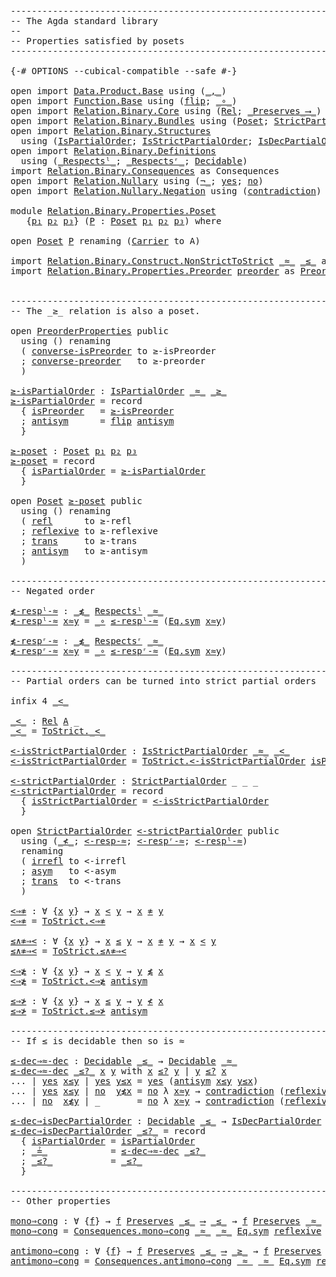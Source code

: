<pre class="Agda"><a id="1" class="Comment">------------------------------------------------------------------------</a>
<a id="74" class="Comment">-- The Agda standard library</a>
<a id="103" class="Comment">--</a>
<a id="106" class="Comment">-- Properties satisfied by posets</a>
<a id="140" class="Comment">------------------------------------------------------------------------</a>

<a id="214" class="Symbol">{-#</a> <a id="218" class="Keyword">OPTIONS</a> <a id="226" class="Pragma">--cubical-compatible</a> <a id="247" class="Pragma">--safe</a> <a id="254" class="Symbol">#-}</a>

<a id="259" class="Keyword">open</a> <a id="264" class="Keyword">import</a> <a id="271" href="Data.Product.Base.html" class="Module">Data.Product.Base</a> <a id="289" class="Keyword">using</a> <a id="295" class="Symbol">(</a><a id="296" href="Agda.Builtin.Sigma.html#235" class="InductiveConstructor Operator">_,_</a><a id="299" class="Symbol">)</a>
<a id="301" class="Keyword">open</a> <a id="306" class="Keyword">import</a> <a id="313" href="Function.Base.html" class="Module">Function.Base</a> <a id="327" class="Keyword">using</a> <a id="333" class="Symbol">(</a><a id="334" href="Function.Base.html#1638" class="Function">flip</a><a id="338" class="Symbol">;</a> <a id="340" href="Function.Base.html#1115" class="Function Operator">_∘_</a><a id="343" class="Symbol">)</a>
<a id="345" class="Keyword">open</a> <a id="350" class="Keyword">import</a> <a id="357" href="Relation.Binary.Core.html" class="Module">Relation.Binary.Core</a> <a id="378" class="Keyword">using</a> <a id="384" class="Symbol">(</a><a id="385" href="Relation.Binary.Core.html#896" class="Function">Rel</a><a id="388" class="Symbol">;</a> <a id="390" href="Relation.Binary.Core.html#1577" class="Function Operator">_Preserves_⟶_</a><a id="403" class="Symbol">)</a>
<a id="405" class="Keyword">open</a> <a id="410" class="Keyword">import</a> <a id="417" href="Relation.Binary.Bundles.html" class="Module">Relation.Binary.Bundles</a> <a id="441" class="Keyword">using</a> <a id="447" class="Symbol">(</a><a id="448" href="Relation.Binary.Bundles.html#4418" class="Record">Poset</a><a id="453" class="Symbol">;</a> <a id="455" href="Relation.Binary.Bundles.html#5841" class="Record">StrictPartialOrder</a><a id="473" class="Symbol">)</a>
<a id="475" class="Keyword">open</a> <a id="480" class="Keyword">import</a> <a id="487" href="Relation.Binary.Structures.html" class="Module">Relation.Binary.Structures</a>
  <a id="516" class="Keyword">using</a> <a id="522" class="Symbol">(</a><a id="523" href="Relation.Binary.Structures.html#3964" class="Record">IsPartialOrder</a><a id="537" class="Symbol">;</a> <a id="539" href="Relation.Binary.Structures.html#4722" class="Record">IsStrictPartialOrder</a><a id="559" class="Symbol">;</a> <a id="561" href="Relation.Binary.Structures.html#4251" class="Record">IsDecPartialOrder</a><a id="578" class="Symbol">)</a>
<a id="580" class="Keyword">open</a> <a id="585" class="Keyword">import</a> <a id="592" href="Relation.Binary.Definitions.html" class="Module">Relation.Binary.Definitions</a>
  <a id="622" class="Keyword">using</a> <a id="628" class="Symbol">(</a><a id="629" href="Relation.Binary.Definitions.html#5404" class="Function Operator">_Respectsˡ_</a><a id="640" class="Symbol">;</a> <a id="642" href="Relation.Binary.Definitions.html#5239" class="Function Operator">_Respectsʳ_</a><a id="653" class="Symbol">;</a> <a id="655" href="Relation.Binary.Definitions.html#6713" class="Function">Decidable</a><a id="664" class="Symbol">)</a>
<a id="666" class="Keyword">import</a> <a id="673" href="Relation.Binary.Consequences.html" class="Module">Relation.Binary.Consequences</a> <a id="702" class="Symbol">as</a> <a id="705" class="Module">Consequences</a>
<a id="718" class="Keyword">open</a> <a id="723" class="Keyword">import</a> <a id="730" href="Relation.Nullary.html" class="Module">Relation.Nullary</a> <a id="747" class="Keyword">using</a> <a id="753" class="Symbol">(</a><a id="754" href="Relation.Nullary.Negation.Core.html#658" class="Function Operator">¬_</a><a id="756" class="Symbol">;</a> <a id="758" href="Relation.Nullary.Decidable.Core.html#1994" class="InductiveConstructor">yes</a><a id="761" class="Symbol">;</a> <a id="763" href="Relation.Nullary.Decidable.Core.html#2031" class="InductiveConstructor">no</a><a id="765" class="Symbol">)</a>
<a id="767" class="Keyword">open</a> <a id="772" class="Keyword">import</a> <a id="779" href="Relation.Nullary.Negation.html" class="Module">Relation.Nullary.Negation</a> <a id="805" class="Keyword">using</a> <a id="811" class="Symbol">(</a><a id="812" href="Relation.Nullary.Negation.Core.html#1270" class="Function">contradiction</a><a id="825" class="Symbol">)</a>

<a id="828" class="Keyword">module</a> <a id="835" href="Relation.Binary.Properties.Poset.html" class="Module">Relation.Binary.Properties.Poset</a>
   <a id="871" class="Symbol">{</a><a id="872" href="Relation.Binary.Properties.Poset.html#872" class="Bound">p₁</a> <a id="875" href="Relation.Binary.Properties.Poset.html#875" class="Bound">p₂</a> <a id="878" href="Relation.Binary.Properties.Poset.html#878" class="Bound">p₃</a><a id="880" class="Symbol">}</a> <a id="882" class="Symbol">(</a><a id="883" href="Relation.Binary.Properties.Poset.html#883" class="Bound">P</a> <a id="885" class="Symbol">:</a> <a id="887" href="Relation.Binary.Bundles.html#4418" class="Record">Poset</a> <a id="893" href="Relation.Binary.Properties.Poset.html#872" class="Bound">p₁</a> <a id="896" href="Relation.Binary.Properties.Poset.html#875" class="Bound">p₂</a> <a id="899" href="Relation.Binary.Properties.Poset.html#878" class="Bound">p₃</a><a id="901" class="Symbol">)</a> <a id="903" class="Keyword">where</a>

<a id="910" class="Keyword">open</a> <a id="915" href="Relation.Binary.Bundles.html#4418" class="Module">Poset</a> <a id="921" href="Relation.Binary.Properties.Poset.html#883" class="Bound">P</a> <a id="923" class="Keyword">renaming</a> <a id="932" class="Symbol">(</a><a id="933" href="Relation.Binary.Bundles.html#4494" class="Field">Carrier</a> <a id="941" class="Symbol">to</a> <a id="944" class="Field">A</a><a id="945" class="Symbol">)</a>

<a id="948" class="Keyword">import</a> <a id="955" href="Relation.Binary.Construct.NonStrictToStrict.html" class="Module">Relation.Binary.Construct.NonStrictToStrict</a> <a id="999" href="Relation.Binary.Bundles.html#4521" class="Field Operator">_≈_</a> <a id="1003" href="Relation.Binary.Bundles.html#4557" class="Field Operator">_≤_</a> <a id="1007" class="Symbol">as</a> <a id="ToStrict"></a><a id="1010" href="Relation.Binary.Properties.Poset.html#1010" class="Module">ToStrict</a>
<a id="1019" class="Keyword">import</a> <a id="1026" href="Relation.Binary.Properties.Preorder.html" class="Module">Relation.Binary.Properties.Preorder</a> <a id="1062" href="Relation.Binary.Bundles.html#4713" class="Function">preorder</a> <a id="1071" class="Symbol">as</a> <a id="PreorderProperties"></a><a id="1074" href="Relation.Binary.Properties.Poset.html#1074" class="Module">PreorderProperties</a>


<a id="1095" class="Comment">------------------------------------------------------------------------</a>
<a id="1168" class="Comment">-- The _≥_ relation is also a poset.</a>

<a id="1206" class="Keyword">open</a> <a id="1211" href="Relation.Binary.Properties.Poset.html#1074" class="Module">PreorderProperties</a> <a id="1230" class="Keyword">public</a>
  <a id="1239" class="Keyword">using</a> <a id="1245" class="Symbol">()</a> <a id="1248" class="Keyword">renaming</a>
  <a id="1259" class="Symbol">(</a> <a id="1261" href="Relation.Binary.Properties.Preorder.html#769" class="Function">converse-isPreorder</a> <a id="1281" class="Symbol">to</a> <a id="1284" class="Function">≥-isPreorder</a>
  <a id="1299" class="Symbol">;</a> <a id="1301" href="Relation.Binary.Properties.Preorder.html#864" class="Function">converse-preorder</a>   <a id="1321" class="Symbol">to</a> <a id="1324" class="Function">≥-preorder</a>
  <a id="1337" class="Symbol">)</a>

<a id="≥-isPartialOrder"></a><a id="1340" href="Relation.Binary.Properties.Poset.html#1340" class="Function">≥-isPartialOrder</a> <a id="1357" class="Symbol">:</a> <a id="1359" href="Relation.Binary.Structures.html#3964" class="Record">IsPartialOrder</a> <a id="1374" href="Relation.Binary.Bundles.html#4521" class="Field Operator">_≈_</a> <a id="1378" href="Relation.Binary.Bundles.html#5066" class="Function Operator">_≥_</a>
<a id="1382" href="Relation.Binary.Properties.Poset.html#1340" class="Function">≥-isPartialOrder</a> <a id="1399" class="Symbol">=</a> <a id="1401" class="Keyword">record</a>
  <a id="1410" class="Symbol">{</a> <a id="1412" href="Relation.Binary.Structures.html#4033" class="Field">isPreorder</a>   <a id="1425" class="Symbol">=</a> <a id="1427" href="Relation.Binary.Properties.Poset.html#1284" class="Function">≥-isPreorder</a>
  <a id="1442" class="Symbol">;</a> <a id="1444" href="Relation.Binary.Structures.html#4065" class="Field">antisym</a>      <a id="1457" class="Symbol">=</a> <a id="1459" href="Function.Base.html#1638" class="Function">flip</a> <a id="1464" href="Relation.Binary.Structures.html#4065" class="Function">antisym</a>
  <a id="1474" class="Symbol">}</a>

<a id="≥-poset"></a><a id="1477" href="Relation.Binary.Properties.Poset.html#1477" class="Function">≥-poset</a> <a id="1485" class="Symbol">:</a> <a id="1487" href="Relation.Binary.Bundles.html#4418" class="Record">Poset</a> <a id="1493" href="Relation.Binary.Properties.Poset.html#872" class="Bound">p₁</a> <a id="1496" href="Relation.Binary.Properties.Poset.html#875" class="Bound">p₂</a> <a id="1499" href="Relation.Binary.Properties.Poset.html#878" class="Bound">p₃</a>
<a id="1502" href="Relation.Binary.Properties.Poset.html#1477" class="Function">≥-poset</a> <a id="1510" class="Symbol">=</a> <a id="1512" class="Keyword">record</a>
  <a id="1521" class="Symbol">{</a> <a id="1523" href="Relation.Binary.Bundles.html#4593" class="Field">isPartialOrder</a> <a id="1538" class="Symbol">=</a> <a id="1540" href="Relation.Binary.Properties.Poset.html#1340" class="Function">≥-isPartialOrder</a>
  <a id="1559" class="Symbol">}</a>

<a id="1562" class="Keyword">open</a> <a id="1567" href="Relation.Binary.Bundles.html#4418" class="Module">Poset</a> <a id="1573" href="Relation.Binary.Properties.Poset.html#1477" class="Function">≥-poset</a> <a id="1581" class="Keyword">public</a>
  <a id="1590" class="Keyword">using</a> <a id="1596" class="Symbol">()</a> <a id="1599" class="Keyword">renaming</a>
  <a id="1610" class="Symbol">(</a> <a id="1612" href="Relation.Binary.Structures.html#2466" class="Function">refl</a>      <a id="1622" class="Symbol">to</a> <a id="1625" class="Function">≥-refl</a>
  <a id="1634" class="Symbol">;</a> <a id="1636" href="Relation.Binary.Structures.html#2359" class="Function">reflexive</a> <a id="1646" class="Symbol">to</a> <a id="1649" class="Function">≥-reflexive</a>
  <a id="1663" class="Symbol">;</a> <a id="1665" href="Relation.Binary.Structures.html#2389" class="Function">trans</a>     <a id="1675" class="Symbol">to</a> <a id="1678" class="Function">≥-trans</a>
  <a id="1688" class="Symbol">;</a> <a id="1690" href="Relation.Binary.Structures.html#4065" class="Function">antisym</a>   <a id="1700" class="Symbol">to</a> <a id="1703" class="Function">≥-antisym</a>
  <a id="1715" class="Symbol">)</a>

<a id="1718" class="Comment">------------------------------------------------------------------------</a>
<a id="1791" class="Comment">-- Negated order</a>

<a id="≰-respˡ-≈"></a><a id="1809" href="Relation.Binary.Properties.Poset.html#1809" class="Function">≰-respˡ-≈</a> <a id="1819" class="Symbol">:</a> <a id="1821" href="Relation.Binary.Bundles.html#5053" class="Function Operator">_≰_</a> <a id="1825" href="Relation.Binary.Definitions.html#5404" class="Function Operator">Respectsˡ</a> <a id="1835" href="Relation.Binary.Bundles.html#4521" class="Field Operator">_≈_</a>
<a id="1839" href="Relation.Binary.Properties.Poset.html#1809" class="Function">≰-respˡ-≈</a> <a id="1849" href="Relation.Binary.Properties.Poset.html#1849" class="Bound">x≈y</a> <a id="1853" class="Symbol">=</a> <a id="1855" href="Function.Base.html#1115" class="Function Operator">_∘</a> <a id="1858" href="Relation.Binary.Bundles.html#4920" class="Function">≤-respˡ-≈</a> <a id="1868" class="Symbol">(</a><a id="1869" href="Relation.Binary.Structures.html#1200" class="Function">Eq.sym</a> <a id="1876" href="Relation.Binary.Properties.Poset.html#1849" class="Bound">x≈y</a><a id="1879" class="Symbol">)</a>

<a id="≰-respʳ-≈"></a><a id="1882" href="Relation.Binary.Properties.Poset.html#1882" class="Function">≰-respʳ-≈</a> <a id="1892" class="Symbol">:</a> <a id="1894" href="Relation.Binary.Bundles.html#5053" class="Function Operator">_≰_</a> <a id="1898" href="Relation.Binary.Definitions.html#5239" class="Function Operator">Respectsʳ</a> <a id="1908" href="Relation.Binary.Bundles.html#4521" class="Field Operator">_≈_</a>
<a id="1912" href="Relation.Binary.Properties.Poset.html#1882" class="Function">≰-respʳ-≈</a> <a id="1922" href="Relation.Binary.Properties.Poset.html#1922" class="Bound">x≈y</a> <a id="1926" class="Symbol">=</a> <a id="1928" href="Function.Base.html#1115" class="Function Operator">_∘</a> <a id="1931" href="Relation.Binary.Bundles.html#4949" class="Function">≤-respʳ-≈</a> <a id="1941" class="Symbol">(</a><a id="1942" href="Relation.Binary.Structures.html#1200" class="Function">Eq.sym</a> <a id="1949" href="Relation.Binary.Properties.Poset.html#1922" class="Bound">x≈y</a><a id="1952" class="Symbol">)</a>

<a id="1955" class="Comment">------------------------------------------------------------------------</a>
<a id="2028" class="Comment">-- Partial orders can be turned into strict partial orders</a>

<a id="2088" class="Keyword">infix</a> <a id="2094" class="Number">4</a> <a id="2096" href="Relation.Binary.Properties.Poset.html#2101" class="Function Operator">_&lt;_</a>

<a id="_&lt;_"></a><a id="2101" href="Relation.Binary.Properties.Poset.html#2101" class="Function Operator">_&lt;_</a> <a id="2105" class="Symbol">:</a> <a id="2107" href="Relation.Binary.Core.html#896" class="Function">Rel</a> <a id="2111" href="Relation.Binary.Properties.Poset.html#944" class="Field">A</a> <a id="2113" class="Symbol">_</a>
<a id="2115" href="Relation.Binary.Properties.Poset.html#2101" class="Function Operator">_&lt;_</a> <a id="2119" class="Symbol">=</a> <a id="2121" href="Relation.Binary.Construct.NonStrictToStrict.html#1319" class="Function Operator">ToStrict._&lt;_</a>

<a id="&lt;-isStrictPartialOrder"></a><a id="2135" href="Relation.Binary.Properties.Poset.html#2135" class="Function">&lt;-isStrictPartialOrder</a> <a id="2158" class="Symbol">:</a> <a id="2160" href="Relation.Binary.Structures.html#4722" class="Record">IsStrictPartialOrder</a> <a id="2181" href="Relation.Binary.Bundles.html#4521" class="Field Operator">_≈_</a> <a id="2185" href="Relation.Binary.Properties.Poset.html#2101" class="Function Operator">_&lt;_</a>
<a id="2189" href="Relation.Binary.Properties.Poset.html#2135" class="Function">&lt;-isStrictPartialOrder</a> <a id="2212" class="Symbol">=</a> <a id="2214" href="Relation.Binary.Construct.NonStrictToStrict.html#4367" class="Function">ToStrict.&lt;-isStrictPartialOrder</a> <a id="2246" href="Relation.Binary.Bundles.html#4593" class="Field">isPartialOrder</a>

<a id="&lt;-strictPartialOrder"></a><a id="2262" href="Relation.Binary.Properties.Poset.html#2262" class="Function">&lt;-strictPartialOrder</a> <a id="2283" class="Symbol">:</a> <a id="2285" href="Relation.Binary.Bundles.html#5841" class="Record">StrictPartialOrder</a> <a id="2304" class="Symbol">_</a> <a id="2306" class="Symbol">_</a> <a id="2308" class="Symbol">_</a>
<a id="2310" href="Relation.Binary.Properties.Poset.html#2262" class="Function">&lt;-strictPartialOrder</a> <a id="2331" class="Symbol">=</a> <a id="2333" class="Keyword">record</a>
  <a id="2342" class="Symbol">{</a> <a id="2344" href="Relation.Binary.Bundles.html#6047" class="Field">isStrictPartialOrder</a> <a id="2365" class="Symbol">=</a> <a id="2367" href="Relation.Binary.Properties.Poset.html#2135" class="Function">&lt;-isStrictPartialOrder</a>
  <a id="2392" class="Symbol">}</a>

<a id="2395" class="Keyword">open</a> <a id="2400" href="Relation.Binary.Bundles.html#5841" class="Module">StrictPartialOrder</a> <a id="2419" href="Relation.Binary.Properties.Poset.html#2262" class="Function">&lt;-strictPartialOrder</a> <a id="2440" class="Keyword">public</a>
  <a id="2449" class="Keyword">using</a> <a id="2455" class="Symbol">(</a><a id="2456" href="Relation.Binary.Bundles.html#6464" class="Function Operator">_≮_</a><a id="2459" class="Symbol">;</a> <a id="2461" href="Relation.Binary.Structures.html#4906" class="Function">&lt;-resp-≈</a><a id="2469" class="Symbol">;</a> <a id="2471" href="Relation.Binary.Structures.html#5076" class="Function">&lt;-respʳ-≈</a><a id="2480" class="Symbol">;</a> <a id="2482" href="Relation.Binary.Structures.html#5138" class="Function">&lt;-respˡ-≈</a><a id="2491" class="Symbol">)</a>
  <a id="2495" class="Keyword">renaming</a>
  <a id="2506" class="Symbol">(</a> <a id="2508" href="Relation.Binary.Structures.html#4831" class="Function">irrefl</a> <a id="2515" class="Symbol">to</a> <a id="2518" class="Function">&lt;-irrefl</a>
  <a id="2529" class="Symbol">;</a> <a id="2531" href="Relation.Binary.Structures.html#4986" class="Function">asym</a>   <a id="2538" class="Symbol">to</a> <a id="2541" class="Function">&lt;-asym</a>
  <a id="2550" class="Symbol">;</a> <a id="2552" href="Relation.Binary.Structures.html#4871" class="Function">trans</a>  <a id="2559" class="Symbol">to</a> <a id="2562" class="Function">&lt;-trans</a>
  <a id="2572" class="Symbol">)</a>

<a id="&lt;⇒≉"></a><a id="2575" href="Relation.Binary.Properties.Poset.html#2575" class="Function">&lt;⇒≉</a> <a id="2579" class="Symbol">:</a> <a id="2581" class="Symbol">∀</a> <a id="2583" class="Symbol">{</a><a id="2584" href="Relation.Binary.Properties.Poset.html#2584" class="Bound">x</a> <a id="2586" href="Relation.Binary.Properties.Poset.html#2586" class="Bound">y</a><a id="2587" class="Symbol">}</a> <a id="2589" class="Symbol">→</a> <a id="2591" href="Relation.Binary.Properties.Poset.html#2584" class="Bound">x</a> <a id="2593" href="Relation.Binary.Properties.Poset.html#2101" class="Function Operator">&lt;</a> <a id="2595" href="Relation.Binary.Properties.Poset.html#2586" class="Bound">y</a> <a id="2597" class="Symbol">→</a> <a id="2599" href="Relation.Binary.Properties.Poset.html#2584" class="Bound">x</a> <a id="2601" href="Relation.Binary.Bundles.Raw.html#891" class="Function Operator">≉</a> <a id="2603" href="Relation.Binary.Properties.Poset.html#2586" class="Bound">y</a>
<a id="2605" href="Relation.Binary.Properties.Poset.html#2575" class="Function">&lt;⇒≉</a> <a id="2609" class="Symbol">=</a> <a id="2611" href="Relation.Binary.Construct.NonStrictToStrict.html#1493" class="Function">ToStrict.&lt;⇒≉</a>

<a id="≤∧≉⇒&lt;"></a><a id="2625" href="Relation.Binary.Properties.Poset.html#2625" class="Function">≤∧≉⇒&lt;</a> <a id="2631" class="Symbol">:</a> <a id="2633" class="Symbol">∀</a> <a id="2635" class="Symbol">{</a><a id="2636" href="Relation.Binary.Properties.Poset.html#2636" class="Bound">x</a> <a id="2638" href="Relation.Binary.Properties.Poset.html#2638" class="Bound">y</a><a id="2639" class="Symbol">}</a> <a id="2641" class="Symbol">→</a> <a id="2643" href="Relation.Binary.Properties.Poset.html#2636" class="Bound">x</a> <a id="2645" href="Relation.Binary.Bundles.html#4557" class="Field Operator">≤</a> <a id="2647" href="Relation.Binary.Properties.Poset.html#2638" class="Bound">y</a> <a id="2649" class="Symbol">→</a> <a id="2651" href="Relation.Binary.Properties.Poset.html#2636" class="Bound">x</a> <a id="2653" href="Relation.Binary.Bundles.Raw.html#891" class="Function Operator">≉</a> <a id="2655" href="Relation.Binary.Properties.Poset.html#2638" class="Bound">y</a> <a id="2657" class="Symbol">→</a> <a id="2659" href="Relation.Binary.Properties.Poset.html#2636" class="Bound">x</a> <a id="2661" href="Relation.Binary.Properties.Poset.html#2101" class="Function Operator">&lt;</a> <a id="2663" href="Relation.Binary.Properties.Poset.html#2638" class="Bound">y</a>
<a id="2665" href="Relation.Binary.Properties.Poset.html#2625" class="Function">≤∧≉⇒&lt;</a> <a id="2671" class="Symbol">=</a> <a id="2673" href="Relation.Binary.Construct.NonStrictToStrict.html#1536" class="Function">ToStrict.≤∧≉⇒&lt;</a>

<a id="&lt;⇒≱"></a><a id="2689" href="Relation.Binary.Properties.Poset.html#2689" class="Function">&lt;⇒≱</a> <a id="2693" class="Symbol">:</a> <a id="2695" class="Symbol">∀</a> <a id="2697" class="Symbol">{</a><a id="2698" href="Relation.Binary.Properties.Poset.html#2698" class="Bound">x</a> <a id="2700" href="Relation.Binary.Properties.Poset.html#2700" class="Bound">y</a><a id="2701" class="Symbol">}</a> <a id="2703" class="Symbol">→</a> <a id="2705" href="Relation.Binary.Properties.Poset.html#2698" class="Bound">x</a> <a id="2707" href="Relation.Binary.Properties.Poset.html#2101" class="Function Operator">&lt;</a> <a id="2709" href="Relation.Binary.Properties.Poset.html#2700" class="Bound">y</a> <a id="2711" class="Symbol">→</a> <a id="2713" href="Relation.Binary.Properties.Poset.html#2700" class="Bound">y</a> <a id="2715" href="Relation.Binary.Bundles.html#5053" class="Function Operator">≰</a> <a id="2717" href="Relation.Binary.Properties.Poset.html#2698" class="Bound">x</a>
<a id="2719" href="Relation.Binary.Properties.Poset.html#2689" class="Function">&lt;⇒≱</a> <a id="2723" class="Symbol">=</a> <a id="2725" href="Relation.Binary.Construct.NonStrictToStrict.html#1589" class="Function">ToStrict.&lt;⇒≱</a> <a id="2738" href="Relation.Binary.Structures.html#4065" class="Function">antisym</a>

<a id="≤⇒≯"></a><a id="2747" href="Relation.Binary.Properties.Poset.html#2747" class="Function">≤⇒≯</a> <a id="2751" class="Symbol">:</a> <a id="2753" class="Symbol">∀</a> <a id="2755" class="Symbol">{</a><a id="2756" href="Relation.Binary.Properties.Poset.html#2756" class="Bound">x</a> <a id="2758" href="Relation.Binary.Properties.Poset.html#2758" class="Bound">y</a><a id="2759" class="Symbol">}</a> <a id="2761" class="Symbol">→</a> <a id="2763" href="Relation.Binary.Properties.Poset.html#2756" class="Bound">x</a> <a id="2765" href="Relation.Binary.Bundles.html#4557" class="Field Operator">≤</a> <a id="2767" href="Relation.Binary.Properties.Poset.html#2758" class="Bound">y</a> <a id="2769" class="Symbol">→</a> <a id="2771" href="Relation.Binary.Properties.Poset.html#2758" class="Bound">y</a> <a id="2773" href="Relation.Binary.Bundles.html#6464" class="Function Operator">≮</a> <a id="2775" href="Relation.Binary.Properties.Poset.html#2756" class="Bound">x</a>
<a id="2777" href="Relation.Binary.Properties.Poset.html#2747" class="Function">≤⇒≯</a> <a id="2781" class="Symbol">=</a> <a id="2783" href="Relation.Binary.Construct.NonStrictToStrict.html#1700" class="Function">ToStrict.≤⇒≯</a> <a id="2796" href="Relation.Binary.Structures.html#4065" class="Function">antisym</a>

<a id="2805" class="Comment">------------------------------------------------------------------------</a>
<a id="2878" class="Comment">-- If ≤ is decidable then so is ≈</a>

<a id="≤-dec⇒≈-dec"></a><a id="2913" href="Relation.Binary.Properties.Poset.html#2913" class="Function">≤-dec⇒≈-dec</a> <a id="2925" class="Symbol">:</a> <a id="2927" href="Relation.Binary.Definitions.html#6713" class="Function">Decidable</a> <a id="2937" href="Relation.Binary.Bundles.html#4557" class="Field Operator">_≤_</a> <a id="2941" class="Symbol">→</a> <a id="2943" href="Relation.Binary.Definitions.html#6713" class="Function">Decidable</a> <a id="2953" href="Relation.Binary.Bundles.html#4521" class="Field Operator">_≈_</a>
<a id="2957" href="Relation.Binary.Properties.Poset.html#2913" class="Function">≤-dec⇒≈-dec</a> <a id="2969" href="Relation.Binary.Properties.Poset.html#2969" class="Bound Operator">_≤?_</a> <a id="2974" href="Relation.Binary.Properties.Poset.html#2974" class="Bound">x</a> <a id="2976" href="Relation.Binary.Properties.Poset.html#2976" class="Bound">y</a> <a id="2978" class="Keyword">with</a> <a id="2983" href="Relation.Binary.Properties.Poset.html#2974" class="Bound">x</a> <a id="2985" href="Relation.Binary.Properties.Poset.html#2969" class="Bound Operator">≤?</a> <a id="2988" href="Relation.Binary.Properties.Poset.html#2976" class="Bound">y</a> <a id="2990" class="Symbol">|</a> <a id="2992" href="Relation.Binary.Properties.Poset.html#2976" class="Bound">y</a> <a id="2994" href="Relation.Binary.Properties.Poset.html#2969" class="Bound Operator">≤?</a> <a id="2997" href="Relation.Binary.Properties.Poset.html#2974" class="Bound">x</a>
<a id="2999" class="Symbol">...</a> <a id="3003" class="Symbol">|</a> <a id="3005" href="Relation.Nullary.Decidable.Core.html#1994" class="InductiveConstructor">yes</a> <a id="3009" href="Relation.Binary.Properties.Poset.html#3009" class="Bound">x≤y</a> <a id="3013" class="Symbol">|</a> <a id="3015" href="Relation.Nullary.Decidable.Core.html#1994" class="InductiveConstructor">yes</a> <a id="3019" href="Relation.Binary.Properties.Poset.html#3019" class="Bound">y≤x</a> <a id="3023" class="Symbol">=</a> <a id="3025" href="Relation.Nullary.Decidable.Core.html#1994" class="InductiveConstructor">yes</a> <a id="3029" class="Symbol">(</a><a id="3030" href="Relation.Binary.Structures.html#4065" class="Function">antisym</a> <a id="3038" href="Relation.Binary.Properties.Poset.html#3009" class="Bound">x≤y</a> <a id="3042" href="Relation.Binary.Properties.Poset.html#3019" class="Bound">y≤x</a><a id="3045" class="Symbol">)</a>
<a id="3047" class="Symbol">...</a> <a id="3051" class="Symbol">|</a> <a id="3053" href="Relation.Nullary.Decidable.Core.html#1994" class="InductiveConstructor">yes</a> <a id="3057" href="Relation.Binary.Properties.Poset.html#3057" class="Bound">x≤y</a> <a id="3061" class="Symbol">|</a> <a id="3063" href="Relation.Nullary.Decidable.Core.html#2031" class="InductiveConstructor">no</a>  <a id="3067" href="Relation.Binary.Properties.Poset.html#3067" class="Bound">y≰x</a> <a id="3071" class="Symbol">=</a> <a id="3073" href="Relation.Nullary.Decidable.Core.html#2031" class="InductiveConstructor">no</a> <a id="3076" class="Symbol">λ</a> <a id="3078" href="Relation.Binary.Properties.Poset.html#3078" class="Bound">x≈y</a> <a id="3082" class="Symbol">→</a> <a id="3084" href="Relation.Nullary.Negation.Core.html#1270" class="Function">contradiction</a> <a id="3098" class="Symbol">(</a><a id="3099" href="Relation.Binary.Structures.html#2359" class="Function">reflexive</a> <a id="3109" class="Symbol">(</a><a id="3110" href="Relation.Binary.Structures.html#1200" class="Function">Eq.sym</a> <a id="3117" href="Relation.Binary.Properties.Poset.html#3078" class="Bound">x≈y</a><a id="3120" class="Symbol">))</a> <a id="3123" href="Relation.Binary.Properties.Poset.html#3067" class="Bound">y≰x</a>
<a id="3127" class="Symbol">...</a> <a id="3131" class="Symbol">|</a> <a id="3133" href="Relation.Nullary.Decidable.Core.html#2031" class="InductiveConstructor">no</a>  <a id="3137" href="Relation.Binary.Properties.Poset.html#3137" class="Bound">x≰y</a> <a id="3141" class="Symbol">|</a> <a id="3143" class="Symbol">_</a>       <a id="3151" class="Symbol">=</a> <a id="3153" href="Relation.Nullary.Decidable.Core.html#2031" class="InductiveConstructor">no</a> <a id="3156" class="Symbol">λ</a> <a id="3158" href="Relation.Binary.Properties.Poset.html#3158" class="Bound">x≈y</a> <a id="3162" class="Symbol">→</a> <a id="3164" href="Relation.Nullary.Negation.Core.html#1270" class="Function">contradiction</a> <a id="3178" class="Symbol">(</a><a id="3179" href="Relation.Binary.Structures.html#2359" class="Function">reflexive</a> <a id="3189" href="Relation.Binary.Properties.Poset.html#3158" class="Bound">x≈y</a><a id="3192" class="Symbol">)</a> <a id="3194" href="Relation.Binary.Properties.Poset.html#3137" class="Bound">x≰y</a>

<a id="≤-dec⇒isDecPartialOrder"></a><a id="3199" href="Relation.Binary.Properties.Poset.html#3199" class="Function">≤-dec⇒isDecPartialOrder</a> <a id="3223" class="Symbol">:</a> <a id="3225" href="Relation.Binary.Definitions.html#6713" class="Function">Decidable</a> <a id="3235" href="Relation.Binary.Bundles.html#4557" class="Field Operator">_≤_</a> <a id="3239" class="Symbol">→</a> <a id="3241" href="Relation.Binary.Structures.html#4251" class="Record">IsDecPartialOrder</a> <a id="3259" href="Relation.Binary.Bundles.html#4521" class="Field Operator">_≈_</a> <a id="3263" href="Relation.Binary.Bundles.html#4557" class="Field Operator">_≤_</a>
<a id="3267" href="Relation.Binary.Properties.Poset.html#3199" class="Function">≤-dec⇒isDecPartialOrder</a> <a id="3291" href="Relation.Binary.Properties.Poset.html#3291" class="Bound Operator">_≤?_</a> <a id="3296" class="Symbol">=</a> <a id="3298" class="Keyword">record</a>
  <a id="3307" class="Symbol">{</a> <a id="3309" href="Relation.Binary.Structures.html#4342" class="Field">isPartialOrder</a> <a id="3324" class="Symbol">=</a> <a id="3326" href="Relation.Binary.Bundles.html#4593" class="Field">isPartialOrder</a>
  <a id="3343" class="Symbol">;</a> <a id="3345" href="Relation.Binary.Structures.html#4382" class="Field Operator">_≟_</a>            <a id="3360" class="Symbol">=</a> <a id="3362" href="Relation.Binary.Properties.Poset.html#2913" class="Function">≤-dec⇒≈-dec</a> <a id="3374" href="Relation.Binary.Properties.Poset.html#3291" class="Bound Operator">_≤?_</a>
  <a id="3381" class="Symbol">;</a> <a id="3383" href="Relation.Binary.Structures.html#4417" class="Field Operator">_≤?_</a>           <a id="3398" class="Symbol">=</a> <a id="3400" href="Relation.Binary.Properties.Poset.html#3291" class="Bound Operator">_≤?_</a>
  <a id="3407" class="Symbol">}</a>

<a id="3410" class="Comment">------------------------------------------------------------------------</a>
<a id="3483" class="Comment">-- Other properties</a>

<a id="mono⇒cong"></a><a id="3504" href="Relation.Binary.Properties.Poset.html#3504" class="Function">mono⇒cong</a> <a id="3514" class="Symbol">:</a> <a id="3516" class="Symbol">∀</a> <a id="3518" class="Symbol">{</a><a id="3519" href="Relation.Binary.Properties.Poset.html#3519" class="Bound">f</a><a id="3520" class="Symbol">}</a> <a id="3522" class="Symbol">→</a> <a id="3524" href="Relation.Binary.Properties.Poset.html#3519" class="Bound">f</a> <a id="3526" href="Relation.Binary.Core.html#1577" class="Function Operator">Preserves</a> <a id="3536" href="Relation.Binary.Bundles.html#4557" class="Field Operator">_≤_</a> <a id="3540" href="Relation.Binary.Core.html#1577" class="Function Operator">⟶</a> <a id="3542" href="Relation.Binary.Bundles.html#4557" class="Field Operator">_≤_</a> <a id="3546" class="Symbol">→</a> <a id="3548" href="Relation.Binary.Properties.Poset.html#3519" class="Bound">f</a> <a id="3550" href="Relation.Binary.Core.html#1577" class="Function Operator">Preserves</a> <a id="3560" href="Relation.Binary.Bundles.html#4521" class="Field Operator">_≈_</a> <a id="3564" href="Relation.Binary.Core.html#1577" class="Function Operator">⟶</a> <a id="3566" href="Relation.Binary.Bundles.html#4521" class="Field Operator">_≈_</a>
<a id="3570" href="Relation.Binary.Properties.Poset.html#3504" class="Function">mono⇒cong</a> <a id="3580" class="Symbol">=</a> <a id="3582" href="Relation.Binary.Consequences.html#2996" class="Function">Consequences.mono⇒cong</a> <a id="3605" href="Relation.Binary.Bundles.html#4521" class="Field Operator">_≈_</a> <a id="3609" href="Relation.Binary.Bundles.html#4521" class="Field Operator">_≈_</a> <a id="3613" href="Relation.Binary.Structures.html#1200" class="Function">Eq.sym</a> <a id="3620" href="Relation.Binary.Structures.html#2359" class="Function">reflexive</a> <a id="3630" href="Relation.Binary.Structures.html#4065" class="Function">antisym</a>

<a id="antimono⇒cong"></a><a id="3639" href="Relation.Binary.Properties.Poset.html#3639" class="Function">antimono⇒cong</a> <a id="3653" class="Symbol">:</a> <a id="3655" class="Symbol">∀</a> <a id="3657" class="Symbol">{</a><a id="3658" href="Relation.Binary.Properties.Poset.html#3658" class="Bound">f</a><a id="3659" class="Symbol">}</a> <a id="3661" class="Symbol">→</a> <a id="3663" href="Relation.Binary.Properties.Poset.html#3658" class="Bound">f</a> <a id="3665" href="Relation.Binary.Core.html#1577" class="Function Operator">Preserves</a> <a id="3675" href="Relation.Binary.Bundles.html#4557" class="Field Operator">_≤_</a> <a id="3679" href="Relation.Binary.Core.html#1577" class="Function Operator">⟶</a> <a id="3681" href="Relation.Binary.Bundles.html#5066" class="Function Operator">_≥_</a> <a id="3685" class="Symbol">→</a> <a id="3687" href="Relation.Binary.Properties.Poset.html#3658" class="Bound">f</a> <a id="3689" href="Relation.Binary.Core.html#1577" class="Function Operator">Preserves</a> <a id="3699" href="Relation.Binary.Bundles.html#4521" class="Field Operator">_≈_</a> <a id="3703" href="Relation.Binary.Core.html#1577" class="Function Operator">⟶</a> <a id="3705" href="Relation.Binary.Bundles.html#4521" class="Field Operator">_≈_</a>
<a id="3709" href="Relation.Binary.Properties.Poset.html#3639" class="Function">antimono⇒cong</a> <a id="3723" class="Symbol">=</a> <a id="3725" href="Relation.Binary.Consequences.html#3235" class="Function">Consequences.antimono⇒cong</a> <a id="3752" href="Relation.Binary.Bundles.html#4521" class="Field Operator">_≈_</a> <a id="3756" href="Relation.Binary.Bundles.html#4521" class="Field Operator">_≈_</a> <a id="3760" href="Relation.Binary.Structures.html#1200" class="Function">Eq.sym</a> <a id="3767" href="Relation.Binary.Structures.html#2359" class="Function">reflexive</a> <a id="3777" href="Relation.Binary.Structures.html#4065" class="Function">antisym</a>
</pre>